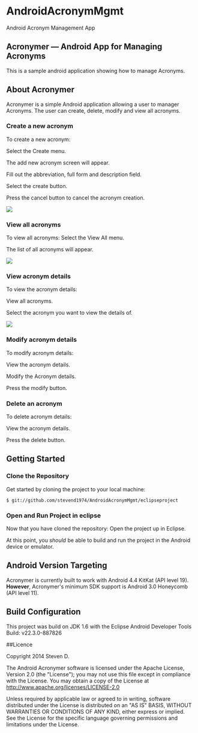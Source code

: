 AndroidAcronymMgmt
==================

Android Acronym Management App

## Acronymer &mdash; Android App for Managing Acronyms

This is a sample android application showing how to manage Acronyms.

## About Acronymer

Acronymer is a simple Android application allowing a user to manager Acronyms.
The user can create, delete, modify and view all acronyms.


### Create a new acronym

To create a new acronym:

Select the Create menu.

The add new acronym screen will appear.

Fill out the abbreviation, full form and description field.

Select the create button.

Press the cancel button to cancel the acronym creation.

<img src="https://raw.github.com/stevend1974/AndroidAcronymMgmt/master/readme_imgs/createacronym.png"/>


### View all acronyms

To view all acronyms:
Select the View All menu.

The list of all acronyms will appear.

<img src="https://raw.github.com/stevend1974/AndroidAcronymMgmt/master/readme_imgs/viewallacronyms.png"/>

### View acronym details

To view the acronym details:

View all acronyms.

Select the acronym you want to view the details of.

<img src="https://raw.github.com/stevend1974/AndroidAcronymMgmt/readme_imgs/modifyacronym.png"/>

### Modify acronym details

To modify acronym details:

View the acronym details.

Modify the Acronym details.

Press the modify button.

### Delete an acronym

To delete acronym details:

View the acronym details.

Press the delete button.


## Getting Started

### Clone the Repository

Get started by cloning the project to your local machine:

```
$ git://github.com/stevend1974/AndroidAcronymMgmt/eclipseproject
```
### Open and Run Project in eclipse

Now that you have cloned the repository: Open the project up in Eclipse.

At this point, you *should* be able to build and run the project in the Android device or emulator.

## Android Version Targeting

Acronymer is currently built to work with Android 4.4 KitKat (API level 19). 
**However**, Acronymer's minimum SDK support is Android 3.0 Honeycomb (API level 11).

## Build Configuration
This project was build on JDK 1.6 with the Eclipse Android Developer Tools Build: v22.3.0-887826

      
##Licence

Copyright 2014 Steven D.

The Android Acronymer software is licensed under the Apache License, Version 2.0 (the "License"); you may not use this file except in compliance with the License. 
You may obtain a copy of the License at http://www.apache.org/licenses/LICENSE-2.0

Unless required by applicable law or agreed to in writing, software distributed under the License is distributed on an "AS IS" BASIS, WITHOUT WARRANTIES OR CONDITIONS OF ANY KIND, either express or implied. See the License for the specific language governing permissions and limitations under the License.

